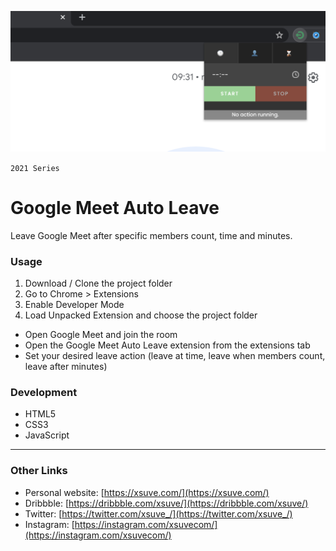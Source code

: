 ![Google Meet Auto Leave - Leave Google Meet after specific members count, time and minutes.](screenshot.png)

`2021 Series`
# Google Meet Auto Leave
Leave Google Meet after specific members count, time and minutes.

### Usage
1. Download / Clone the project folder
2. Go to Chrome > Extensions
3. Enable Developer Mode
4. Load Unpacked Extension and choose the project folder

- Open Google Meet and join the room
- Open the Google Meet Auto Leave extension from the extensions tab
- Set your desired leave action (leave at time, leave when members count, leave after minutes)

### Development
* HTML5
* CSS3
* JavaScript

---

### Other Links
* Personal website: [https://xsuve.com/](https://xsuve.com/)
* Dribbble: [https://dribbble.com/xsuve/](https://dribbble.com/xsuve/)
* Twitter: [https://twitter.com/xsuve_/](https://twitter.com/xsuve_/)
* Instagram: [https://instagram.com/xsuvecom/](https://instagram.com/xsuvecom/)
